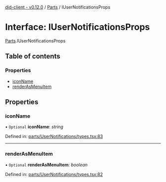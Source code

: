[did-client - v0.12.0](../README.md) / [Parts](../modules/parts.md) / IUserNotificationsProps

# Interface: IUserNotificationsProps

[Parts](../modules/parts.md).IUserNotificationsProps

## Table of contents

### Properties

- [iconName](parts.iusernotificationsprops.md#iconname)
- [renderAsMenuItem](parts.iusernotificationsprops.md#renderasmenuitem)

## Properties

### iconName

• `Optional` **iconName**: *string*

Defined in: [parts/UserNotifications/types.tsx:83](https://github.com/Puzzlepart/did/blob/dev/client/parts/UserNotifications/types.tsx#L83)

___

### renderAsMenuItem

• `Optional` **renderAsMenuItem**: *boolean*

Defined in: [parts/UserNotifications/types.tsx:82](https://github.com/Puzzlepart/did/blob/dev/client/parts/UserNotifications/types.tsx#L82)
